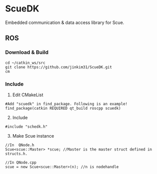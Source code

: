 # ScueDK
Embedded communication &amp; data access library for Scue.

## ROS
### Download & Build
```
cd ~/catkin_ws/src
git clone https://github.com/jinkim31/ScueDK.git
cm
```
### Include
1. Edit CMakeList
```
#Add "scuedk" in find_package. Following is an example!
find_package(catkin REQUIRED qt_build roscpp scuedk)
```
2. Include
```
#include "schedk.h"
```

3. Make Scue instance
```
//In  QNode.h
Scue<scue::Master> *scue; //Master is the master struct defined in structs.h.

//In QNode.cpp 
scue = new Scue<scue::Master>(n); //n is nodehandle
```
